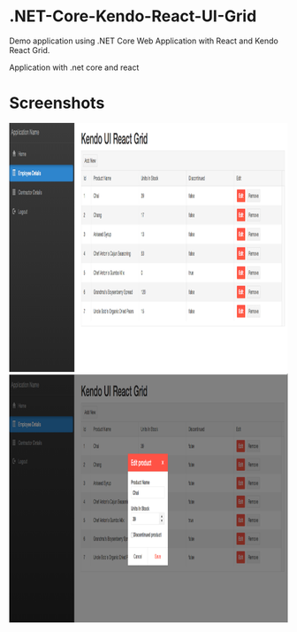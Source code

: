 # .NET-Core-Kendo-React-UI-Grid
Demo application using .NET Core Web Application with React and Kendo React Grid.

Application with .net core and react


# Screenshots

 <img height='450' width='1100' src='dotnetCore Kendo.png' />
 
  <img height='450' width='1100' src='dotnetCore Kendo_1.png' />
